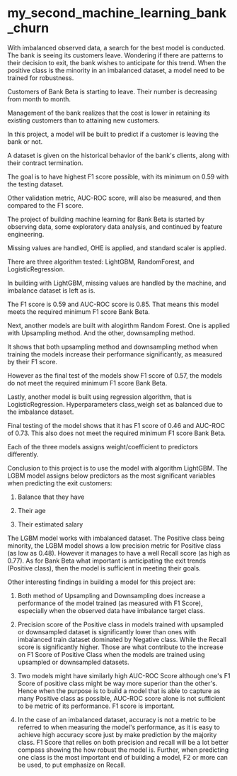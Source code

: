 # my_second_machine_learning_bank_churn
With imbalanced observed data, a search for the best model is conducted. The bank is seeing its customers leave. Wondering if there are patterns to their decision to exit, the bank wishes to anticipate for this trend. When the positive class is the minority in an imbalanced dataset, a model need to be trained for robustness.

Customers of Bank Beta is starting to leave. Their number is decreasing from month to month.

Management of the bank realizes that the cost is lower in retaining its existing customers than to attaining new customers.

In this project, a model will be built to predict if a customer is leaving the bank or not.

A dataset is given on the historical behavior of the bank's clients, along with their contract termination.

The goal is to have highest F1 score possible, with its minimum on 0.59 with the testing dataset.

Other validation metric, AUC-ROC score, will also be measured, and then compared to the F1 score.

The project of building machine learning for Bank Beta is started by observing data, some exploratory data analysis, and continued by feature engineering.

Missing values are handled, OHE is applied, and standard scaler is applied.

There are three algorithm tested: LightGBM, RandomForest, and LogisticRegression.

In building with LightGBM, missing values are handled by the machine, and imbalance dataset is left as is.

The F1 score is 0.59 and AUC-ROC score is 0.85. That means this model meets the required minimum F1 score Bank Beta.

Next, another models are built with alogirthm Random Forest. One is applied with Upsampling method. And the other, downsampling method.

It shows that both upsampling method and downsampling method when training the models increase their performance significantly, as measured by their F1 score.

However as the final test of the models show F1 score of 0.57, the models do not meet the required minimum F1 score Bank Beta.

Lastly, another model is built using regression algorithm, that is LogisticRegression. Hyperparameters class_weigh set as balanced due to the imbalance dataset.

Final testing of the model shows that it has F1 score of 0.46 and AUC-ROC of 0.73. This also does not meet the required minimum F1 score Bank Beta.

Each of the three models assigns weight/coefficient to predictors differently.

Conclusion to this project is to use the model with algorithm LightGBM. The LGBM model assigns below predictors as the most significant variables when predicting the exit customers:

1. Balance that they have

2. Their age

3. Their estimated salary

The LGBM model works with imbalanced dataset. The Positive class being minority, the LGBM model shows a low precision metric for Positive class (as low as 0.48). However it manages to have a well Recall score (as high as 0.77). As for Bank Beta what important is anticipating the exit trends (Positive class), then the model is sufficient in meeting their goals.

Other interesting findings in building a model for this project are:

1. Both method of Upsampling and Downsampling does increase a performance of the model trained (as measured with F1 Score), especially when the observed data have imbalance target class.

2. Precision score of the Positive class in models trained with upsampled or downsampled dataset is significantly lower than ones with imbalanced train dataset dominated by Negative class. While the Recall score is significantly higher. Those are what contribute to the increase on F1 Score of Positive Class when the models are trained using upsampled or downsampled datasets.

3. Two models might have similarly high AUC-ROC Score although one's F1 Score of positive class might be way more superior than the other's. Hence when the purpose is to build a model that is able to capture as many Positive class as possible, AUC-ROC score alone is not sufficient to be metric of its performance. F1 score is important.

4. In the case of an imbalanced dataset, accuracy is not a metric to be referred to when measuring the model's performance, as it is easy to achieve high accuracy score just by make prediction by the majority class. F1 Score that relies on both precision and recall will be a lot better compass showing the how robust the model is. Further, when predicting one class is the most important end of building a model, F2 or more can be used, to put emphasize on Recall.
